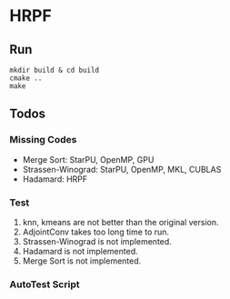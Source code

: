 # HRPF

## Run

```shell
mkdir build & cd build
cmake ..
make
```

## Todos

### Missing Codes

- Merge Sort: StarPU, OpenMP, GPU
- Strassen-Winograd: StarPU, OpenMP, MKL, CUBLAS
- Hadamard: HRPF

### Test

1. knn, kmeans are not better than the original version.
2. AdjointConv takes too long time to run.
3. Strassen-Winograd is not implemented.
4. Hadamard is not implemented.
5. Merge Sort is not implemented.

### AutoTest Script

